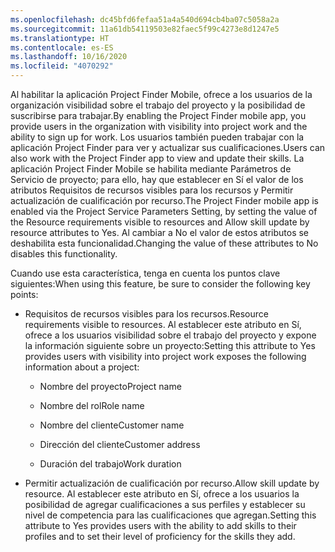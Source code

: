 ```yaml
---
ms.openlocfilehash: dc45bfd6fefaa51a4a540d694cb4ba07c5058a2a
ms.sourcegitcommit: 11a61db54119503e82faec5f99c4273e8d1247e5
ms.translationtype: HT
ms.contentlocale: es-ES
ms.lasthandoff: 10/16/2020
ms.locfileid: "4070292"
---
```

<span data-ttu-id="90d9d-101">Al habilitar la aplicación Project Finder Mobile, ofrece a los usuarios de la organización visibilidad sobre el trabajo del proyecto y la posibilidad de suscribirse para trabajar.</span><span class="sxs-lookup"><span data-stu-id="90d9d-101">By enabling the Project Finder mobile app, you provide users in the organization with visibility into project work and the ability to sign up for work.</span></span> <span data-ttu-id="90d9d-102">Los usuarios también pueden trabajar con la aplicación Project Finder para ver y actualizar sus cualificaciones.</span><span class="sxs-lookup"><span data-stu-id="90d9d-102">Users can also work with the Project Finder app to view and update their skills.</span></span> <span data-ttu-id="90d9d-103">La aplicación Project Finder Mobile se habilita mediante Parámetros de Servicio de proyecto; para ello, hay que establecer en Sí el valor de los atributos Requisitos de recursos visibles para los recursos y Permitir actualización de cualificación por recurso.</span><span class="sxs-lookup"><span data-stu-id="90d9d-103">The Project Finder mobile app is enabled via the Project Service Parameters Setting, by setting the value of the Resource requirements visible to resources and Allow skill update by resource attributes to Yes.</span></span> <span data-ttu-id="90d9d-104">Al cambiar a No el valor de estos atributos se deshabilita esta funcionalidad.</span><span class="sxs-lookup"><span data-stu-id="90d9d-104">Changing the value of these attributes to No disables this functionality.</span></span>  
  
 <span data-ttu-id="90d9d-105">Cuando use esta característica, tenga en cuenta los puntos clave siguientes:</span><span class="sxs-lookup"><span data-stu-id="90d9d-105">When using this feature, be sure to consider the following key points:</span></span>  
  
-   <span data-ttu-id="90d9d-106">Requisitos de recursos visibles para los recursos.</span><span class="sxs-lookup"><span data-stu-id="90d9d-106">Resource requirements visible to resources.</span></span> <span data-ttu-id="90d9d-107">Al establecer este atributo en Sí, ofrece a los usuarios visibilidad sobre el trabajo del proyecto y expone la información siguiente sobre un proyecto:</span><span class="sxs-lookup"><span data-stu-id="90d9d-107">Setting this attribute to Yes provides users with visibility into project work exposes the following information about a project:</span></span>  
  
    -   <span data-ttu-id="90d9d-108">Nombre del proyecto</span><span class="sxs-lookup"><span data-stu-id="90d9d-108">Project name</span></span>  
  
    -   <span data-ttu-id="90d9d-109">Nombre del rol</span><span class="sxs-lookup"><span data-stu-id="90d9d-109">Role name</span></span>  
  
    -   <span data-ttu-id="90d9d-110">Nombre del cliente</span><span class="sxs-lookup"><span data-stu-id="90d9d-110">Customer name</span></span>  
  
    -   <span data-ttu-id="90d9d-111">Dirección del cliente</span><span class="sxs-lookup"><span data-stu-id="90d9d-111">Customer address</span></span>  
  
    -   <span data-ttu-id="90d9d-112">Duración del trabajo</span><span class="sxs-lookup"><span data-stu-id="90d9d-112">Work duration</span></span>  
  
-   <span data-ttu-id="90d9d-113">Permitir actualización de cualificación por recurso.</span><span class="sxs-lookup"><span data-stu-id="90d9d-113">Allow skill update by resource.</span></span> <span data-ttu-id="90d9d-114">Al establecer este atributo en Sí, ofrece a los usuarios la posibilidad de agregar cualificaciones a sus perfiles y establecer su nivel de competencia para las cualificaciones que agregan.</span><span class="sxs-lookup"><span data-stu-id="90d9d-114">Setting this attribute to Yes provides users with the ability to add skills to their profiles and to set their level of proficiency for the skills they add.</span></span>
